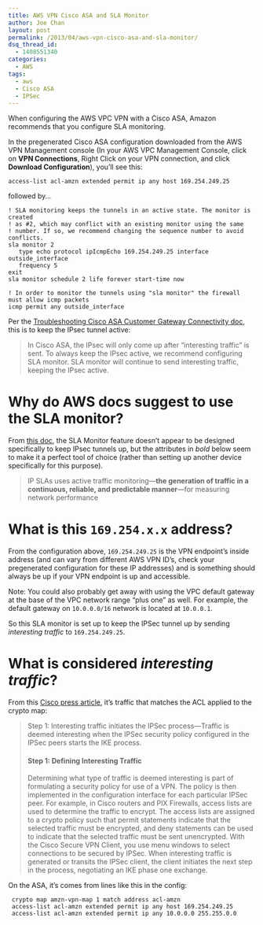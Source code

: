 ```yaml
---
title: AWS VPN Cisco ASA and SLA Monitor
author: Joe Chan
layout: post
permalink: /2013/04/aws-vpn-cisco-asa-and-sla-monitor/
dsq_thread_id:
  - 1408551340
categories:
  - AWS
tags:
  - aws
  - Cisco ASA
  - IPSec
---
```

When configuring the AWS VPC VPN with a Cisco ASA, Amazon recommends that you configure SLA monitoring.

In the pregenerated Cisco ASA configuration downloaded from the AWS VPN Management console (In your AWS VPC Management Console, click on **VPN Connections**, Right Click on your VPN connection, and click **Download Configuration**), you&#8217;ll see this:

    access-list acl-amzn extended permit ip any host 169.254.249.25
    

followed by&#8230;

    ! SLA monitoring keeps the tunnels in an active state. The monitor is created
    ! as #2, which may conflict with an existing monitor using the same
    ! number. If so, we recommend changing the sequence number to avoid conflicts.
    sla monitor 2
       type echo protocol ipIcmpEcho 169.254.249.25 interface outside_interface
       frequency 5
    exit
    sla monitor schedule 2 life forever start-time now
    
    ! In order to monitor the tunnels using "sla monitor" the firewall must allow icmp packets
    icmp permit any outside_interface
    

Per the <a href="http://docs.aws.amazon.com/AmazonVPC/latest/NetworkAdminGuide/Cisco_ASA_Troubleshooting.html" onclick="javascript:_gaq.push(['_trackEvent','outbound-article','http://docs.aws.amazon.com/AmazonVPC/latest/NetworkAdminGuide/Cisco_ASA_Troubleshooting.html']);">Troubleshooting Cisco ASA Customer Gateway Connectivity doc</a>, this is to keep the IPsec tunnel active:

> In Cisco ASA, the IPsec will only come up after &#8220;interesting traffic&#8221; is sent. To always keep the IPsec active, we recommend configuring SLA monitor. SLA monitor will continue to send interesting traffic, keeping the IPsec active.

# Why do AWS docs suggest to use the SLA monitor?

From <a href="http://www.cisco.com/en/US/docs/ios/12_4/ip_sla/configuration/guide/hsicmp.html" onclick="javascript:_gaq.push(['_trackEvent','outbound-article','http://www.cisco.com/en/US/docs/ios/12_4/ip_sla/configuration/guide/hsicmp.html']);">this doc</a>, the SLA Monitor feature doesn&#8217;t appear to be designed specifically to keep IPsec tunnels up, but the attributes in *bold* below seem to make it a perfect tool of choice (rather than setting up another device specifically for this purpose).

> IP SLAs uses active traffic monitoring—**the generation of traffic in a continuous, reliable, and predictable manner**—for measuring network performance

# What is this `169.254.x.x` address?

From the configuration above, `169.254.249.25` is the VPN endpoint&#8217;s inside address (and can vary from different AWS VPN ID&#8217;s, check your pregenerated configuration for these IP addresses) and is something should always be up if your VPN endpoint is up and accessible.

Note: You could also probably get away with using the VPC default gateway at the base of the VPC network range &#8220;plus one&#8221; as well. For example, the default gateway on `10.0.0.0/16` network is located at `10.0.0.1`.

So this SLA monitor is set up to keep the IPSec tunnel up by sending *interesting traffic* to `169.254.249.25`.

# What is considered *interesting traffic*?

From this <a href="http://www.ciscopress.com/articles/article.asp?p=24833&seqNum=6" onclick="javascript:_gaq.push(['_trackEvent','outbound-article','http://www.ciscopress.com/articles/article.asp?p=24833&seqNum=6']);">Cisco press article</a>, it&#8217;s traffic that matches the ACL applied to the crypto map:

> Step 1: Interesting traffic initiates the IPSec process—Traffic is deemed interesting when the IPSec security policy configured in the IPSec peers starts the IKE process.
> 
> #### Step 1: Defining Interesting Traffic
> 
> Determining what type of traffic is deemed interesting is part of formulating a security policy for use of a VPN. The policy is then implemented in the configuration interface for each particular IPSec peer. For example, in Cisco routers and PIX Firewalls, access lists are used to determine the traffic to encrypt. The access lists are assigned to a crypto policy such that permit statements indicate that the selected traffic must be encrypted, and deny statements can be used to indicate that the selected traffic must be sent unencrypted. With the Cisco Secure VPN Client, you use menu windows to select connections to be secured by IPSec. When interesting traffic is generated or transits the IPSec client, the client initiates the next step in the process, negotiating an IKE phase one exchange.

On the ASA, it&#8217;s comes from lines like this in the config:

     crypto map amzn-vpn-map 1 match address acl-amzn
     access-list acl-amzn extended permit ip any host 169.254.249.25
     access-list acl-amzn extended permit ip any 10.0.0.0 255.255.0.0
    

<p class="wp-flattr-button">
  <a class="FlattrButton" style="display:none;" href="http://virtuallyhyper.com/2013/04/aws-vpn-cisco-asa-and-sla-monitor/" title=" AWS VPN Cisco ASA and SLA Monitor" rev="flattr;uid:virtuallyhyper;language:en_GB;category:text;tags:aws,Cisco ASA,IPSec,blog;button:compact;">When configuring the AWS VPC VPN with a Cisco ASA, Amazon recommends that you configure SLA monitoring. In the pregenerated Cisco ASA configuration downloaded from the AWS VPN Management console...</a>
</p>